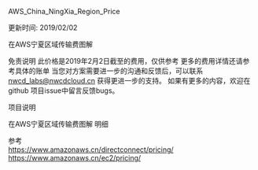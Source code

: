 AWS_China_NingXia_Region_Price

更新时间: 2019/02/02

在AWS宁夏区域传输费图解

免责说明
此价格是2019年2月2日截至的费用，仅供参考
更多的费用详情还请参考具体的账单
当您对方案需要进一步的沟通和反馈后，可以联系 nwcd_labs@nwcdcloud.cn 获得更进一步的支持。
如果有更多的内容，欢迎在 github 项目issue中留言反馈bugs。

项目说明


在AWS宁夏区域传输费图解 明细


参考
<br>https://www.amazonaws.cn/directconnect/pricing/
<br>https://www.amazonaws.cn/ec2/pricing/
